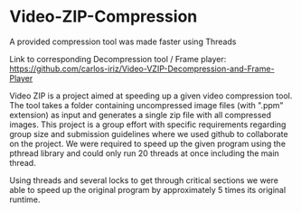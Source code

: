 # Video-ZIP-Compression
A provided compression tool was made faster using Threads

Link to corresponding Decompression tool / Frame player: https://github.com/carlos-iriz/Video-VZIP-Decompression-and-Frame-Player

Video ZIP is a project aimed at speeding up a given video compression tool. The tool takes a folder containing uncompressed image files (with ".ppm" extension) as input and generates a single zip file with all compressed images. This project is a group effort with specific requirements regarding group size and submission guidelines where we used github to collaborate on the project. We were required to speed up the given program using the pthread library and could only run 20 threads at once including the main thread.

Using threads and several locks to get through critical sections we were able to speed up the original program by approximately 5 times its original runtime.

